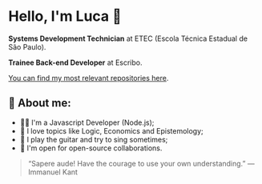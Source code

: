# Hello, I'm Luca 🖖
**Systems Development Technician** at ETEC (Escola Técnica Estadual de São Paulo).

**Trainee Back-end Developer** at Escribo.

[You can find my most relevant repositories here](https://github.com/iamthepoe/recruiter.md).
## **👾 About me:**
* 🧑‍💻 I'm a Javascript Developer (Node.js);
* 📖 I love topics like Logic, Economics and Epistemology;
* 🎵 I play the guitar and try to sing sometimes;
* 🤝 I'm open for open-source collaborations.

> “Sapere aude! Have the courage to use your own understanding.”
― Immanuel Kant
